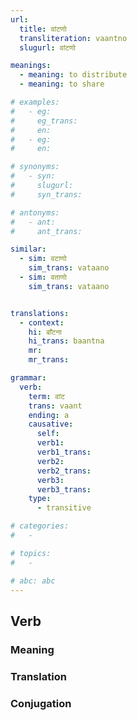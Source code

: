 ```yaml
---
url: 
  title: वांटणो
  transliteration: vaantno
  slugurl: वांटणो

meanings:
  - meaning: to distribute
  - meaning: to share

# examples:
#   - eg:
#     eg_trans: 
#     en:
#   - eg:
#     en:

# synonyms:
#   - syn:
#     slugurl:
#     syn_trans: 

# antonyms:
#   - ant:
#     ant_trans: 

similar:
  - sim: वटाणो
    sim_trans: vataano
  - sim: वताणो
    sim_trans: vataano


translations:
  - context:
    hi: बाँटना
    hi_trans: baantna
    mr:
    mr_trans:

grammar:
  verb:
    term: वांट
    trans: vaant
    ending: a
    causative:
      self:
      verb1:
      verb1_trans:
      verb2:
      verb2_trans:
      verb3:
      verb3_trans:
    type:
      - transitive

# categories:
#   -

# topics:
#   -

# abc: abc   
---
```



## Verb
### Meaning
<meaning :meanings="meanings" :url="url"></meaning>

<!-- ### Examples
<eg :eg="examples" :url="url"></eg> -->

<!-- ### Synonyms
<syn :syn="synonyms" :url="url"></syn> -->

<!-- ### Antonyms
<ant :ant="antonyms" :url="url"></ant> -->

### Translation
<translation :translation="translations" :url="url"></translation>

### Conjugation
<verb-conj :grammar="grammar" :url="url"></verb-conj>

<!-- ### Related
<related :related="related" :url="url"></related> -->

<!-- ### Similar
<similar :similar="similar" :url="url"></similar> -->